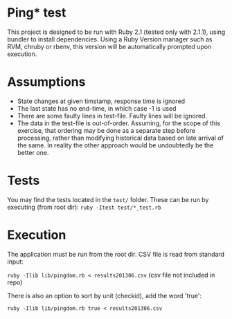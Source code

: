 
# Ping\* test

This project is designed to be run with Ruby 2.1 (tested only with 2.1.1), using bundler to install dependencies. Using a Ruby Version manager such as RVM, chruby or rbenv, this version will be automatically prompted upon execution.

# Assumptions

* State changes at given timstamp, response time is ignored
* The last state has no end-time, in which case -1 is used
* There are some faulty lines in test-file. Faulty lines will be ignored.
* The data in the test-file is out-of-order. Assuming, for the scope of this exercise, that ordering may be done as a separate step before processing, rather than modifying historical data based on late arrival of the same. In reality the other approach would be undoubtedly be the better one. 

# Tests

You may find the tests located in the `test/` folder. These can be run by executing (from root dir):
`ruby -Itest test/*_test.rb`

# Execution

The application must be run from the root dir. CSV file is read from standard input:

`ruby -Ilib lib/pingdom.rb < results201306.csv` (csv file not included in repo)

There is also an option to sort by unit (checkid), add the word 'true':

`ruby -Ilib lib/pingdom.rb true < results201306.csv`
